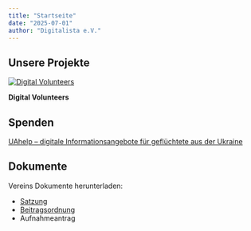 ```yaml
---
title: "Startseite"
date: "2025-07-01"
author: "Digitalista e.V."
---
```

  
## Unsere Projekte

[![Digital Volunteers]({{github_dev_path}}/image_2023-02-13_203311065.png)](https://digitalvolunteers.de/)

**Digital Volunteers**


## Spenden

[UAhelp – digitale Informationsangebote für geflüchtete aus der Ukraine](https://www.betterplace.org/de/projects/118066?utm_campaign=user_share&utm_medium=ppp_sticky&utm_source=Link)


## Dokumente

Vereins Dokumente herunterladen:

- [Satzung]({{github_dev_path}}/Satzung-2022-08-23.pdf)
- [Beitragsordnung]({{github_dev_path}}/Beitragsordnung-Digitalista-e.V.-2023-02-13.pdf)
- Aufnahmeantrag

